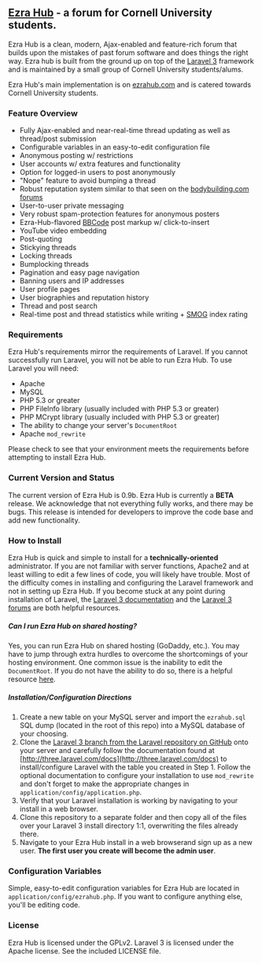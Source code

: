 ## [Ezra Hub](http://ezrahub.com) - a forum for Cornell University students.
Ezra Hub is a clean, modern, Ajax-enabled and feature-rich forum that builds upon the mistakes of past forum software and does things the right way. Ezra hub is built from the ground up on top of the [Laravel 3](http://laravel.com) framework and is maintained by a small group of Cornell University students/alums.

Ezra Hub's main implementation is on [ezrahub.com](http://ezrahub.com) and is catered towards Cornell University students.

### Feature Overview
- Fully Ajax-enabled and near-real-time thread updating as well as thread/post submission
- Configurable variables in an easy-to-edit configuration file
- Anonymous posting w/ restrictions
- User accounts w/ extra features and functionality
- Option for logged-in users to post anonymously
- "Nope" feature to avoid bumping a thread
- Robust reputation system similar to that seen on the [bodybuilding.com forums](http://forum.bodybuilding.com/faq.php?faq=repuationsystem_faq)
- User-to-user private messaging
- Very robust spam-protection features for anonymous posters
- Ezra-Hub-flavored [BBCode](http://en.wikipedia.org/wiki/BBCode) post markup w/ click-to-insert
- YouTube video embedding
- Post-quoting
- Stickying threads
- Locking threads
- Bumplocking threads
- Pagination and easy page navigation
- Banning users and IP addresses
- User profile pages
- User biographies and reputation history
- Thread and post search
- Real-time post and thread statistics while writing + [SMOG](http://en.wikipedia.org/wiki/SMOG) index rating

### Requirements
Ezra Hub's requirements mirror the requirements of Laravel. If you cannot successfully run Laravel, you will not be able to run Ezra Hub. To use Laravel you will need:
- Apache
- MySQL
- PHP 5.3 or greater
- PHP FileInfo library (usually included with PHP 5.3 or greater)
- PHP MCrypt library (usually included with PHP 5.3 or greater)
- The ability to change your server's `DocumentRoot`
- Apache `mod_rewrite`

Please check to see that your environment meets the requirements before attempting to install Ezra Hub.

### Current Version and Status
The current version of Ezra Hub is 0.9b. Ezra Hub is currently a **BETA** release. We acknowledge that not everything fully works, and there may be bugs. This release is intended for developers to improve the code base and add new functionality.

### How to Install
Ezra Hub is quick and simple to install for a **technically-oriented** administrator. If you are not familiar with server functions, Apache2 and at least willing to edit a few lines of code, you will likely have trouble. Most of the difficulty comes in installing and configuring the Laravel framework and not in setting up Ezra Hub. If you become stuck at any point during installation of Laravel, the [Laravel 3 documentation](http://three.laravel.com/docs) and the [Laravel 3 forums](http://forums.laravel.io/viewforum.php?id=7) are both helpful resources.

##### Can I run Ezra Hub on shared hosting?
Yes, you can run Ezra Hub on shared hosting (GoDaddy, etc.). You may have to jump through extra hurdles to overcome the shortcomings of your hosting environment. One common issue is the inability to edit the `DocumentRoot`. If you do not have the ability to do so, there is a helpful resource [here](http://forums.laravel.io/viewtopic.php?id=1258).

##### Installation/Configuration Directions
1. Create a new table on your MySQL server and import the `ezrahub.sql` SQL dump (located in the root of this repo) into a MySQL database of your choosing.
2. Clone the [Laravel 3 branch from the Laravel repository on GitHub](https://github.com/laravel/laravel/tree/3.0) onto your server and carefully follow the documentation found at [http://three.laravel.com/docs](http://three.laravel.com/docs) to install/configure Laravel with the table you created in Step 1. Follow the optional documentation to configure your installation to use `mod_rewrite` and don't forget to make the appropriate changes in `application/config/application.php`.
3. Verify that your Laravel installation is working by navigating to your install in a web browser.
4. Clone this repository to a separate folder and then copy all of the files over your Laravel 3 install directory 1:1, overwriting the files already there.
5. Navigate to your Ezra Hub install in a web browserand sign up as a new user. **The first user you create will become the admin user**.

### Configuration Variables
Simple, easy-to-edit configuration variables for Ezra Hub are located in `application/config/ezrahub.php`. If you want to configure anything else, you'll be editing code.

### License
Ezra Hub is licensed under the GPLv2. Laravel 3 is licensed under the Apache license. See the included LICENSE file.
